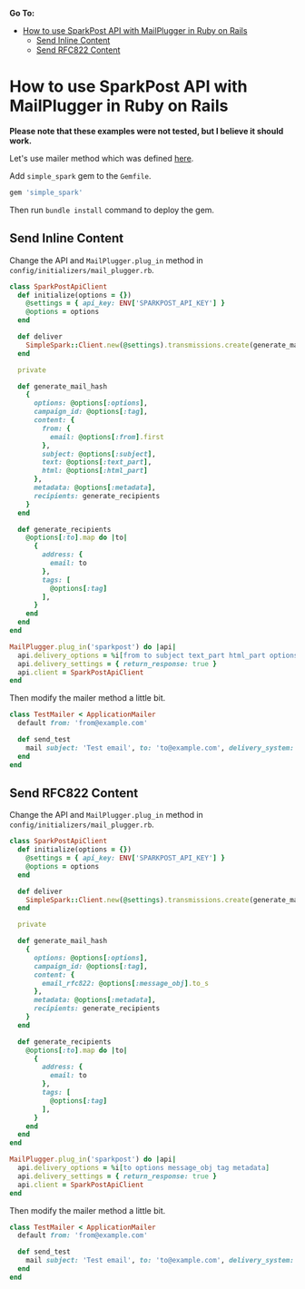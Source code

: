 **Go To:**

- [How to use SparkPost API with MailPlugger in Ruby on Rails](#how-to-use-sparkpost-with-mailplugger-in-ruby-on-rails)
  - [Send Inline Content](#send-inline-content)
  - [Send RFC822 Content](#send-rfc822-content)


# How to use SparkPost API with MailPlugger in Ruby on Rails

**Please note that these examples were not tested, but I believe it should work.**

Let's use mailer method which was defined [here](https://github.com/MailToolbox/mail_plugger/blob/main/docs/usage_in_ruby_on_rails.md#api).

Add `simple_spark` gem to the `Gemfile`.

```ruby
gem 'simple_spark'
```

Then run `bundle install` command to deploy the gem.

## Send Inline Content

Change the API and `MailPlugger.plug_in` method in `config/initializers/mail_plugger.rb`.

```ruby
class SparkPostApiClient
  def initialize(options = {})
    @settings = { api_key: ENV['SPARKPOST_API_KEY'] }
    @options = options
  end

  def deliver
    SimpleSpark::Client.new(@settings).transmissions.create(generate_mail_hash)
  end

  private

  def generate_mail_hash
    {
      options: @options[:options],
      campaign_id: @options[:tag],
      content: {
        from: {
          email: @options[:from].first
        },
        subject: @options[:subject],
        text: @options[:text_part],
        html: @options[:html_part]
      },
      metadata: @options[:metadata],
      recipients: generate_recipients
    }
  end

  def generate_recipients
    @options[:to].map do |to|
      {
        address: {
          email: to
        },
        tags: [
          @options[:tag]
        ],
      }
    end
  end
end

MailPlugger.plug_in('sparkpost') do |api|
  api.delivery_options = %i[from to subject text_part html_part options tag metadata]
  api.delivery_settings = { return_response: true }
  api.client = SparkPostApiClient
end
```

Then modify the mailer method a little bit.

```ruby
class TestMailer < ApplicationMailer
  default from: 'from@example.com'

  def send_test
    mail subject: 'Test email', to: 'to@example.com', delivery_system: 'sparkpost', tag: 'send_test', options: { open_tracking: true, click_tracking: false, transactional: true }, metadata: { website: 'testwebsite' }
  end
end
```

## Send RFC822 Content

Change the API and `MailPlugger.plug_in` method in `config/initializers/mail_plugger.rb`.

```ruby
class SparkPostApiClient
  def initialize(options = {})
    @settings = { api_key: ENV['SPARKPOST_API_KEY'] }
    @options = options
  end

  def deliver
    SimpleSpark::Client.new(@settings).transmissions.create(generate_mail_hash)
  end

  private

  def generate_mail_hash
    {
      options: @options[:options],
      campaign_id: @options[:tag],
      content: {
        email_rfc822: @options[:message_obj].to_s
      },
      metadata: @options[:metadata],
      recipients: generate_recipients
    }
  end

  def generate_recipients
    @options[:to].map do |to|
      {
        address: {
          email: to
        },
        tags: [
          @options[:tag]
        ],
      }
    end
  end
end

MailPlugger.plug_in('sparkpost') do |api|
  api.delivery_options = %i[to options message_obj tag metadata]
  api.delivery_settings = { return_response: true }
  api.client = SparkPostApiClient
end
```

Then modify the mailer method a little bit.

```ruby
class TestMailer < ApplicationMailer
  default from: 'from@example.com'

  def send_test
    mail subject: 'Test email', to: 'to@example.com', delivery_system: 'sparkpost', tag: 'send_test', options: { open_tracking: true, click_tracking: false, transactional: true }, metadata: { website: 'testwebsite' }
  end
end
```
